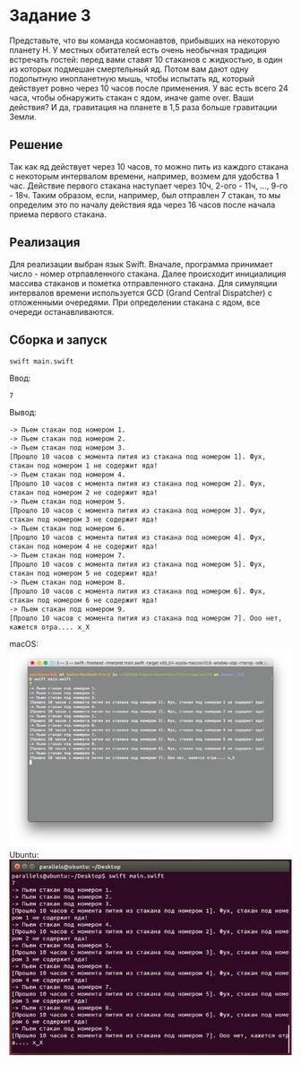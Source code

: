 # Задание 3
Представьте, что вы команда космонавтов, прибывших на некоторую планету Н. У местных обитателей есть очень необычная традиция встречать гостей: перед вами ставят 10 стаканов с жидкостью, в один из которых подмешан смертельный яд. Потом вам дают одну подопытную инопланетную мышь, чтобы испытать яд, который действует ровно через 10 часов после применения. У вас есть всего 24 часа, чтобы обнаружить стакан с ядом, иначе game over. Ваши действия? И да, гравитация на планете в 1,5 раза больше гравитации Земли.

## Решение
Так как яд действует через 10 часов, то можно пить из каждого стакана с некоторым интервалом времени, например, возмем для удобства 1 час. Действие первого стакана наступает через 10ч, 2-ого - 11ч, ..., 9-го - 18ч. Таким образом, если, например, был отправлен 7 стакан, то мы определим это по началу действия яда через 16 часов после начала приема первого стакана.

## Реализация

Для реализации выбран язык Swift. Вначале, программа принимает число - номер отрпавленного стакана. Далее происходит инициалиция массива стаканов и пометка отправленного стакана. Для симуляции интервалов времени используется GCD (Grand Central Dispatcher) с отложенными очередями. При определении стакана с ядом, все очереди останавливаются.

## Сборка и запуск

```
swift main.swift
```

Ввод:
```
7
```

Вывод:
```
-> Пьем стакан под номером 1.
-> Пьем стакан под номером 2.
-> Пьем стакан под номером 3.
[Прошло 10 часов с момента пития из стакана под номером 1]. Фух, стакан под номером 1 не содержит яда!
-> Пьем стакан под номером 4.
[Прошло 10 часов с момента пития из стакана под номером 2]. Фух, стакан под номером 2 не содержит яда!
-> Пьем стакан под номером 5.
[Прошло 10 часов с момента пития из стакана под номером 3]. Фух, стакан под номером 3 не содержит яда!
-> Пьем стакан под номером 6.
[Прошло 10 часов с момента пития из стакана под номером 4]. Фух, стакан под номером 4 не содержит яда!
-> Пьем стакан под номером 7.
[Прошло 10 часов с момента пития из стакана под номером 5]. Фух, стакан под номером 5 не содержит яда!
-> Пьем стакан под номером 8.
[Прошло 10 часов с момента пития из стакана под номером 6]. Фух, стакан под номером 6 не содержит яда!
-> Пьем стакан под номером 9.
[Прошло 10 часов с момента пития из стакана под номером 7]. Ооо нет, кажется отра.... x_X
```

macOS:
![Пример работы программы на Ubuntu](./macOS_example.png)
Ubuntu:
![Пример работы программы на macOS](./ubuntu_example.png)
